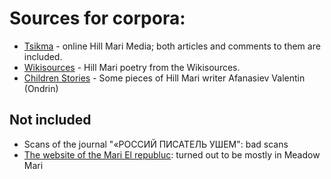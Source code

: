 # Sources for corpora:

* [Tsikma](https://tsikma.wordpress.com/) - online Hill Mari Media; both articles and comments to them are included.
* [Wikisources](https://wikisource.org/wiki/Category:Hill_Mari) - Hill Mari poetry from the Wikisources.
* [Children Stories](http://www.finnougoria.ru/logos/child_lit/2333/) - Some pieces of Hill Mari writer Afanasiev Valentin (Ondrin)

## Not included
* Scans of the journal "«РОССИЙ ПИСАТЕЛЬ УШЕМ": bad scans
* [The website of the Mari El republuc](http://mari-el.gov.ru/republic/mari/Pages/news.aspx): turned out to be mostly in Meadow Mari



